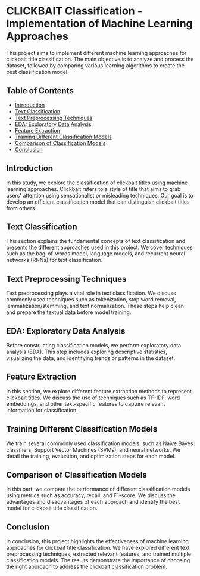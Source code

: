 # CLICKBAIT Classification - Implementation of Machine Learning Approaches

This project aims to implement different machine learning approaches for clickbait title classification. The main objective is to analyze and process the dataset, followed by comparing various learning algorithms to create the best classification model.

## Table of Contents

- [Introduction](#introduction)
- [Text Classification](#text-classification)
- [Text Preprocessing Techniques](#text-preprocessing-techniques)
- [EDA: Exploratory Data Analysis](#eda-exploratory-data-analysis)
- [Feature Extraction](#feature-extraction)
- [Training Different Classification Models](#training-different-classification-models)
- [Comparison of Classification Models](#comparison-of-classification-models)
- [Conclusion](#conclusion)

## Introduction

In this study, we explore the classification of clickbait titles using machine learning approaches. Clickbait refers to a style of title that aims to grab users' attention using sensationalist or misleading techniques. Our goal is to develop an efficient classification model that can distinguish clickbait titles from others.

## Text Classification

This section explains the fundamental concepts of text classification and presents the different approaches used in this project. We cover techniques such as the bag-of-words model, language models, and recurrent neural networks (RNNs) for text classification.

## Text Preprocessing Techniques

Text preprocessing plays a vital role in text classification. We discuss commonly used techniques such as tokenization, stop word removal, lemmatization/stemming, and text normalization. These steps help clean and prepare the textual data before model training.

## EDA: Exploratory Data Analysis

Before constructing classification models, we perform exploratory data analysis (EDA). This step includes exploring descriptive statistics, visualizing the data, and identifying trends or patterns in the dataset.

## Feature Extraction

In this section, we explore different feature extraction methods to represent clickbait titles. We discuss the use of techniques such as TF-IDF, word embeddings, and other text-specific features to capture relevant information for classification.

## Training Different Classification Models

We train several commonly used classification models, such as Naive Bayes classifiers, Support Vector Machines (SVMs), and neural networks. We detail the training, evaluation, and optimization steps for each model.

## Comparison of Classification Models

In this part, we compare the performance of different classification models using metrics such as accuracy, recall, and F1-score. We discuss the advantages and disadvantages of each approach and identify the best model for clickbait title classification.

## Conclusion

In conclusion, this project highlights the effectiveness of machine learning approaches for clickbait title classification. We have explored different text preprocessing techniques, extracted relevant features, and trained multiple classification models. The results demonstrate the importance of choosing the right approach to address the clickbait classification problem.


